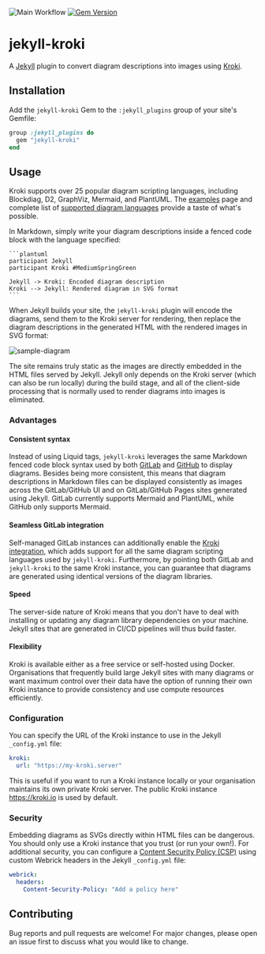 ![Main Workflow](https://github.com/felixvanoost/jekyll-kroki/actions/workflows/main.yml/badge.svg) 
[![Gem Version](https://badge.fury.io/rb/jekyll-kroki.svg)](https://badge.fury.io/rb/jekyll-kroki)

# jekyll-kroki
A [Jekyll](https://jekyllrb.com/) plugin to convert diagram descriptions into images using [Kroki](https://kroki.io/).

## Installation
Add the `jekyll-kroki` Gem to the `:jekyll_plugins` group of your site's Gemfile:

```ruby
group :jekyll_plugins do
  gem "jekyll-kroki"
end
```

## Usage
Kroki supports over 25 popular diagram scripting languages, including Blockdiag, D2, GraphViz, Mermaid, and PlantUML. The [examples](https://kroki.io/examples.html) page and complete list of [supported diagram languages](https://kroki.io/#support) provide a taste of what's possible.

In Markdown, simply write your diagram descriptions inside a fenced code block with the language specified:

````
```plantuml
participant Jekyll
participant Kroki #MediumSpringGreen

Jekyll -> Kroki: Encoded diagram description
Kroki --> Jekyll: Rendered diagram in SVG format
```
````

When Jekyll builds your site, the `jekyll-kroki` plugin will encode the diagrams, send them to the Kroki server for rendering, then replace the diagram descriptions in the generated HTML with the rendered images in SVG format:

![sample-diagram](https://github.com/felixvanoost/jekyll-kroki/assets/10233016/244d2ec4-b09b-4a5f-8164-3851574c3dd2)

The site remains truly static as the images are directly embedded in the HTML files served by Jekyll. Jekyll only depends on the Kroki server (which can also be run locally) during the build stage, and all of the client-side processing that is normally used to render diagrams into images is eliminated.

### Advantages

#### Consistent syntax
Instead of using Liquid tags, `jekyll-kroki` leverages the same Markdown fenced code block syntax used by both [GitLab](https://docs.gitlab.com/ee/user/markdown.html#diagrams-and-flowcharts) and [GitHub](https://docs.github.com/en/get-started/writing-on-github/working-with-advanced-formatting/creating-diagrams) to display diagrams. Besides being more consistent, this means that diagram descriptions in Markdown files can be displayed consistently as images across the GitLab/GitHub UI and on GitLab/GitHub Pages sites generated using Jekyll. GitLab currently supports Mermaid and PlantUML, while GitHub only supports Mermaid.

#### Seamless GitLab integration
Self-managed GitLab instances can additionally enable the [Kroki integration](https://docs.gitlab.com/ee/administration/integration/kroki.html), which adds support for all the same diagram scripting languages used by `jekyll-kroki`. Furthermore, by pointing both GitLab and `jekyll-kroki` to the same Kroki instance, you can guarantee that diagrams are generated using identical versions of the diagram libraries.

#### Speed
The server-side nature of Kroki means that you don't have to deal with installing or updating any diagram library dependencies on your machine. Jekyll sites that are generated in CI/CD pipelines will thus build faster.

#### Flexibility
Kroki is available either as a free service or self-hosted using Docker. Organisations that frequently build large Jekyll sites with many diagrams or want maximum control over their data have the option of running their own Kroki instance to provide consistency and use compute resources efficiently.

### Configuration
You can specify the URL of the Kroki instance to use in the Jekyll `_config.yml` file:

```yaml
kroki:
  url: "https://my-kroki.server"
```

This is useful if you want to run a Kroki instance locally or your organisation maintains its own private Kroki server. The public Kroki instance https://kroki.io is used by default.

### Security
Embedding diagrams as SVGs directly within HTML files can be dangerous. You should only use a Kroki instance that you trust (or run your own!). For additional security, you can configure a [Content Security Policy (CSP)](https://developer.mozilla.org/en-US/docs/Web/HTTP/CSP) using custom Webrick headers in the Jekyll `_config.yml` file:

```yaml
webrick:
  headers:
    Content-Security-Policy: "Add a policy here"
```

## Contributing
Bug reports and pull requests are welcome! For major changes, please open an issue first to discuss what you would like to change.
